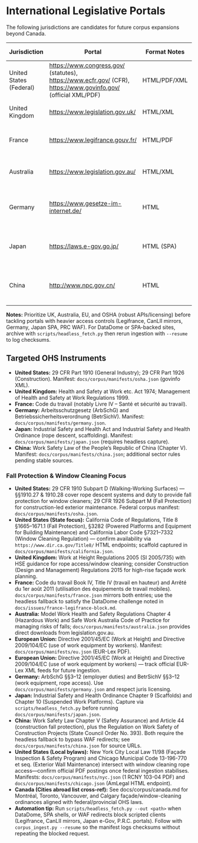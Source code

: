 # International Legislative Portals

The following jurisdictions are candidates for future corpus expansions beyond Canada.

| Jurisdiction | Portal | Format Notes | Licensing / Usage | Ingestion Risks |
|--------------|--------|--------------|--------------------|-----------------|
| United States (Federal) | https://www.congress.gov/ (statutes), https://www.ecfr.gov/ (CFR), https://www.govinfo.gov/ (official XML/PDF) | HTML/PDF/XML | Public domain (US GOV) | Large volume, CloudFront “unblock” challenge for HTML |
| United Kingdom | https://www.legislation.gov.uk/ | HTML/XML | Open Government Licence | Robust API available |
| France | https://www.legifrance.gouv.fr/ | HTML/PDF | Conditions of use require attribution | Strong anti-bot measures (DataDome 403) |
| Australia | https://www.legislation.gov.au/ | HTML/XML | Creative Commons Attribution 4.0 | Comprehensive APIs |
| Germany | https://www.gesetze-im-internet.de/ | HTML | Licensed by juris GmbH; reuse conditions apply | German-only text; observe reuse clauses |
| Japan | https://laws.e-gov.go.jp/ | HTML (SPA) | Usage restrictions on bulk download | Single-page app; requires headless capture + translation |
| China | http://www.npc.gov.cn/ | HTML | PRC copyright; English translations partial | WAF redirects, inconsistent availability |

**Notes:** Prioritize UK, Australia, EU, and OSHA (robust APIs/licensing) before
tackling portals with heavier access controls (Legifrance, CanLII mirrors,
Germany, Japan SPA, PRC WAF). For DataDome or SPA-backed sites, archive with
`scripts/headless_fetch.py` then rerun ingestion with `--resume` to log
checksums.

## Targeted OHS Instruments
- **United States:** 29 CFR Part 1910 (General Industry); 29 CFR Part 1926 (Construction). Manifest: `docs/corpus/manifests/osha.json` (govinfo XML).
- **United Kingdom:** Health and Safety at Work etc. Act 1974; Management of Health and Safety at Work Regulations 1999.
- **France:** Code du travail (notably Livre IV – Santé et sécurité au travail).
- **Germany:** Arbeitsschutzgesetz (ArbSchG) and Betriebssicherheitsverordnung (BetrSichV). Manifest: `docs/corpus/manifests/germany.json`.
- **Japan:** Industrial Safety and Health Act and Industrial Safety and Health Ordinance (rope descent, scaffolding). Manifest: `docs/corpus/manifests/japan.json` (requires headless capture).
- **China:** Work Safety Law of the People’s Republic of China (Chapter V). Manifest: `docs/corpus/manifests/china.json`; additional sector rules pending stable sources.

### Fall Protection & Window Cleaning Focus
- **United States:** 29 CFR 1910 Subpart D (Walking-Working Surfaces) — §§1910.27 & 1910.28 cover rope descent systems and duty to provide fall protection for window cleaners; 29 CFR 1926 Subpart M (Fall Protection) for construction-led exterior maintenance. Federal corpus manifest: `docs/corpus/manifests/osha.json`.
- **United States (State focus):** California Code of Regulations, Title 8 §1665–1671.1 (Fall Protection), §3282 (Powered Platforms and Equipment for Building Maintenance) and California Labor Code §7321–7332 (Window Cleaning Regulation) — confirm availability via `https://www.dir.ca.gov/Title8/` HTML endpoints; scaffold captured in `docs/corpus/manifests/california.json`.
- **United Kingdom:** Work at Height Regulations 2005 (SI 2005/735) with HSE guidance for rope access/window cleaning; consider Construction (Design and Management) Regulations 2015 for high-rise façade work planning.
- **France:** Code du travail Book IV, Title IV (travail en hauteur) and Arrêté du 1er août 2011 (utilisation des équipements de travail mobiles). `docs/corpus/manifests/france.json` mirrors both entries; use the headless fallback to satisfy the DataDome challenge noted in `docs/issues/france-legifrance-block.md`.
- **Australia:** Model Work Health and Safety Regulations Chapter 4 (Hazardous Work) and Safe Work Australia Code of Practice for managing risks of falls; `docs/corpus/manifests/australia.json` provides direct downloads from legislation.gov.au.
- **European Union:** Directive 2001/45/EC (Work at Height) and Directive 2009/104/EC (use of work equipment by workers). Manifest: `docs/corpus/manifests/eu.json` (EUR-Lex PDF).
- **European Union:** Directive 2001/45/EC (Work at Height) and Directive 2009/104/EC (use of work equipment by workers) — track official EUR-Lex XML feeds for future ingestion.
- **Germany:** ArbSchG §§3–12 (employer duties) and BetrSichV §§3–12 (work equipment, rope access). Use `docs/corpus/manifests/germany.json` and respect juris licensing.
- **Japan:** Industrial Safety and Health Ordinance Chapter 9 (Scaffolds) and Chapter 10 (Suspended Work Platforms). Capture via `scripts/headless_fetch.py` before running `docs/corpus/manifests/japan.json`.
- **China:** Work Safety Law Chapter V (Safety Assurance) and Article 44 (construction fall protection), plus the Regulation on Work Safety of Construction Projects (State Council Order No. 393). Both require the headless fallback to bypass WAF redirects; see `docs/corpus/manifests/china.json` for source URLs.
- **United States (Local bylaws):** New York City Local Law 11/98 (Façade Inspection & Safety Program) and Chicago Municipal Code 13-196-770 et seq. (Exterior Wall Maintenance) intersect with window cleaning rope access—confirm official PDF postings once federal ingestion stabilises. Manifests: `docs/corpus/manifests/nyc.json` (1 RCNY 103-04 PDF) and `docs/corpus/manifests/chicago.json` (AmLegal HTML endpoint).
- **Canada (Cities abroad list cross-ref):** See docs/corpus/canada.md for Montréal, Toronto, Vancouver, and Calgary façade/window-cleaning ordinances aligned with federal/provincial OHS laws.
- **Automation tip:** Run `scripts/headless_fetch.py --out <path>` when DataDome, SPA shells, or WAF redirects block scripted clients (Legifrance, CanLII mirrors, Japan e-Gov, P.R.C. portals). Follow with `corpus_ingest.py --resume` so the manifest logs checksums without repeating the blocked request.
